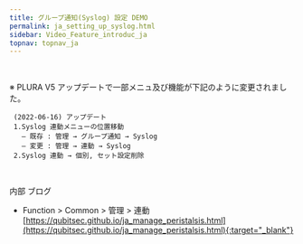 ```yaml
---
title: グループ通知(Syslog) 設定 DEMO
permalink: ja_setting_up_syslog.html
sidebar: Video_Feature_introduc_ja
topnav: topnav_ja
---
```


<!-- <style>.embed-container { position: relative; padding-bottom: 56.25%; height: 0; overflow: hidden; max-width: 100%; } .embed-container iframe, .embed-container object, .embed-container embed { position: absolute; top: 0; left: 0; width: 100%; height: 100%; }</style><div class='embed-container'><iframe src='https://www.youtube.com/embed/BJZZMEvrl-Y' frameborder='0' allowfullscreen></iframe></div> -->

<br />

※ PLURA V5 アップデートで一部メニュ及び機能が下記のように変更されました。

     (2022-06-16) アップデート
     1.Syslog 連動メニューの位置移動
       – 既存 : 管理 → グループ通知 → Syslog
       – 変更 : 管理 → 連動 → Syslog
     2.Syslog 連動 → 個別, セット設定削除

<br />

内部 ブログ  

- Function > Common > 管理 > 連動   
[https://qubitsec.github.io/ja_manage_peristalsis.html](https://qubitsec.github.io/ja_manage_peristalsis.html){:target="_blank"}
